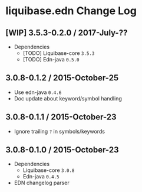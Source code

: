 # liquibase.edn Change Log

## [WIP] 3.5.3-0.2.0 / 2017-July-??

- Dependencies
  - [TODO] Liquibase-core `3.5.3`
  - [TODO] Edn-java `0.5.0`


## 3.0.8-0.1.2 / 2015-October-25

- Use edn-java `0.4.6`
- Doc update about keyword/symbol handling


## 3.0.8-0.1.1 / 2015-October-23

- Ignore trailing `?` in symbols/keywords


## 3.0.8-0.1.0 / 2015-October-23

- Dependencies
  - Liquibase-core `3.0.8`
  - Edn-java `0.4.5`
- EDN changelog parser
